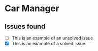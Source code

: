 # Car Manager

## Issues found
- [ ] This is an example of an unsolved issue
- [x] This is an example of a solved issue